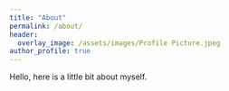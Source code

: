 ```yaml
---
title: "About"
permalink: /about/
header:
  overlay_image: /assets/images/Profile Picture.jpeg
author_profile: true
---
```



Hello, here is a little bit about myself.
